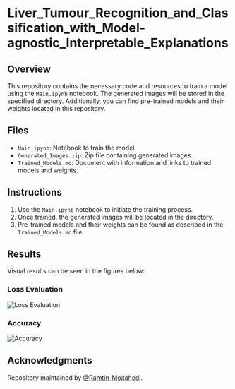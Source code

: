 # Liver_Tumour_Recognition_and_Classification_with_Model-agnostic_Interpretable_Explanations

## Overview

This repository contains the necessary code and resources to train a model using the `Main.ipynb` notebook. The generated images will be stored in the specified directory. Additionally, you can find pre-trained models and their weights located in this repository.

## Files

- `Main.ipynb`: Notebook to train the model.
- `Generated_Images.zip`: Zip file containing generated images.
- `Trained_Models.md`: Document with information and links to trained models and weights.

## Instructions

1. Use the `Main.ipynb` notebook to initiate the training process.
2. Once trained, the generated images will be located in the directory.
3. Pre-trained models and their weights can be found as described in the `Trained_Models.md` file.

## Results

Visual results can be seen in the figures below:

### Loss Evaluation
![Loss Evaluation](https://i.imgur.com/Ukn0y87.png)

### Accuracy
![Accuracy](https://imgur.com/4aE8Qpz) 


## Acknowledgments

Repository maintained by [@Ramtin-Mojtahedi](https://github.com/Ramtin-Mojtahedi).

